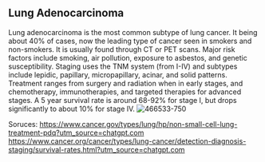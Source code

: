 ## Lung Adenocarcinoma

Lung adenocarcinoma is the most common subtype of lung cancer. It being about 40% of cases, now the leading type of cancer seen in smokers and non-smokers. It is usually found through CT or PET scans. Major risk factors include smoking, air pollution, exposure to asbestos, and genetic susceptibility. Staging uses the TNM system (from I-IV) and subtypes include lepidic, papillary, micropapillary, acinar, and solid patterns. Treatment ranges from surgery and radiation when in early stages, and chemotherapy, immunotherapies, and targeted therapies for advanced stages. A 5 year survival rate is around 68-92% for stage I, but drops significantly to about 10% for stage IV.
![466533-750](https://github.com/user-attachments/assets/7c966e75-d9af-4836-b843-28e8a79452ea)

Soruces:
https://www.cancer.gov/types/lung/hp/non-small-cell-lung-treatment-pdq?utm_source=chatgpt.com 
https://www.cancer.org/cancer/types/lung-cancer/detection-diagnosis-staging/survival-rates.html?utm_source=chatgpt.com
